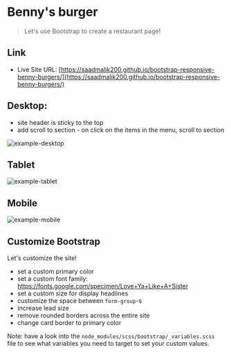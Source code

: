 # Benny's burger

> Let's use Bootstrap to create a restaurant page!

## Link

- Live Site URL: [https://saadmalik200.github.io/bootstrap-responsive-benny-burgers/](https://saadmalik200.github.io/bootstrap-responsive-benny-burgers/)

## Desktop:

- site header is sticky to the top
- add scroll to section - on click on the items in the menu, scroll to section

![example-desktop](exercise/example-desktop.jpg)

## Tablet

![example-tablet](exercise/example-tablet.png)

## Mobile

![example-mobile](exercise/example-mobile.png)

## Customize Bootstrap

Let's customize the site!

- set a custom primary color
- set a custom font family: https://fonts.google.com/specimen/Love+Ya+Like+A+Sister
- set a custom size for display headlines
- customize the space between `form-group`-s
- increase lead size
- remove rounded borders across the entire site
- change card border to primary color

Note: have a look into the `node_modules/scss/bootstrap/_variables.scss` file to see what variables you need to target to set your custom values.
